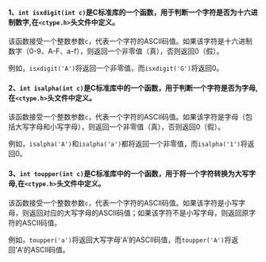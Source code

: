 #### 1、`int isxdigit(int c)`是**C标准库**的一个函数，**用于判断一个字符是否为十六进制数字**,在`<ctype.h>`头文件中定义。

该函数接受一个整数参数`c`，代表一个字符的ASCII码值。如果该字符是十六进制数字（0-9、A-F、a-f），则返回一个非零值（真），否则返回0（假）。

例如，`isxdigit('A')`将返回一个非零值，而`isxdigit('G')`将返回0。

#### 2、`int isalpha(int c)`是C标准库中的一个函数，用于判断一个字符是否为字母,在`<ctype.h>`头文件中定义。

该函数接受一个整数参数`c`，代表一个字符的ASCII码值。如果该字符是字母（包括大写字母和小写字母），则返回一个非零值（真），否则返回0（假）。

例如，`isalpha('A')`和`isalpha('a')`都将返回一个非零值，而`isalpha('1')`将返回0。

#### 3、`int toupper(int c)`是C标准库中的一个函数，用于将一个字符转换为大写字母,在`<ctype.h>`头文件中定义。

该函数接受一个整数参数`c`，代表一个字符的ASCII码值。如果该字符是小写字母，则返回对应的大写字母的ASCII码值；如果该字符不是小写字母，则返回原字符的ASCII码值。

例如，`toupper('a')`将返回大写字母'A'的ASCII码值，而`toupper('A')`将返回'A'的ASCII码值。